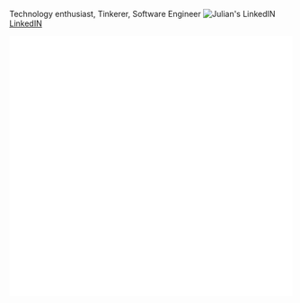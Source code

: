 Technology enthusiast, Tinkerer, Software Engineer <img alt="Julian's LinkedIN" height="16px" width="20px" src="https://raw.githubusercontent.com/peterthehan/peterthehan/master/assets/linkedin.svg" /></a>[LinkedIN](https://www.linkedin.com/in/julianjohnmendoza/)
 
![Metrics](https://github.com/julianmendoza/julianmendoza/blob/main/github-metrics.svg)
